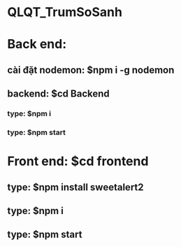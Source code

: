 # QLQT_TrumSoSanh

# Back end:
## cài đặt nodemon: $npm i -g nodemon
## backend: $cd Backend
### type: $npm i
### type: $npm start

# Front end: $cd frontend
## type: $npm install sweetalert2
## type: $npm i
## type: $npm start